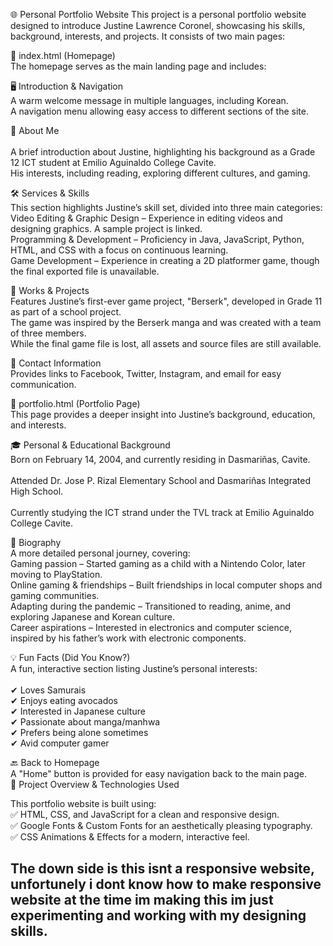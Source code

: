 🌐 Personal Portfolio Website
This project is a personal portfolio website designed to introduce Justine Lawrence Coronel, showcasing his skills, background, interests, and projects. It consists of two main pages:

📌 index.html (Homepage) <br> 
The homepage serves as the main landing page and includes: <br> 

🖥️ Introduction & Navigation <br> 
A warm welcome message in multiple languages, including Korean. <br> 
A navigation menu allowing easy access to different sections of the site. <br> 

📖 About Me <br>  
A brief introduction about Justine, highlighting his background as a Grade 12 ICT student at Emilio Aguinaldo College Cavite. <br> 
His interests, including reading, exploring different cultures, and gaming. <br> 

🛠️ Services & Skills <br> 
This section highlights Justine’s skill set, divided into three main categories: <br> 
Video Editing & Graphic Design – Experience in editing videos and designing graphics. A sample project is linked. <br> 
Programming & Development – Proficiency in Java, JavaScript, Python, HTML, and CSS with a focus on continuous learning. <br> 
Game Development – Experience in creating a 2D platformer game, though the final exported file is unavailable. <br>  

📂 Works & Projects <br> 
Features Justine’s first-ever game project, "Berserk", developed in Grade 11 as part of a school project. <br> 
The game was inspired by the Berserk manga and was created with a team of three members. <br> 
While the final game file is lost, all assets and source files are still available. <br> 

📩 Contact Information <br> 
Provides links to Facebook, Twitter, Instagram, and email for easy communication. <br> 

📌 portfolio.html (Portfolio Page) <br> 
This page provides a deeper insight into Justine’s background, education, and interests. <br> 

🎓 Personal & Educational Background <br> 
Born on February 14, 2004, and currently residing in Dasmariñas, Cavite. <br>  
Attended Dr. Jose P. Rizal Elementary School and Dasmariñas Integrated High School. <br>  
Currently studying the ICT strand under the TVL track at Emilio Aguinaldo College Cavite. <br> 

📜 Biography <br> 
A more detailed personal journey, covering: <br> 
Gaming passion – Started gaming as a child with a Nintendo Color, later moving to PlayStation. <br> 
Online gaming & friendships – Built friendships in local computer shops and gaming communities. <br> 
Adapting during the pandemic – Transitioned to reading, anime, and exploring Japanese and Korean culture. <br> 
Career aspirations – Interested in electronics and computer science, inspired by his father’s work with electronic components. <br> 

💡 Fun Facts (Did You Know?) <br> 
A fun, interactive section listing Justine’s personal interests: <br> 
<br> 
✔ Loves Samurais <br> 
✔ Enjoys eating avocados <br> 
✔ Interested in Japanese culture <br> 
✔ Passionate about manga/manhwa <br> 
✔ Prefers being alone sometimes <br> 
✔ Avid computer gamer <br> 

🔙 Back to Homepage <br> 
A "Home" button is provided for easy navigation back to the main page. <br> 
🌟 Project Overview & Technologies Used <br> 

This portfolio website is built using: <br> 
✅ HTML, CSS, and JavaScript for a clean and responsive design. <br> 
✅ Google Fonts & Custom Fonts for an aesthetically pleasing typography. <br> 
✅ CSS Animations & Effects for a modern, interactive feel. <br> 

The down side is this isnt a responsive website, unfortunely i dont know how to make responsive website at the time im making this im just experimenting and working with my designing skills.
-
